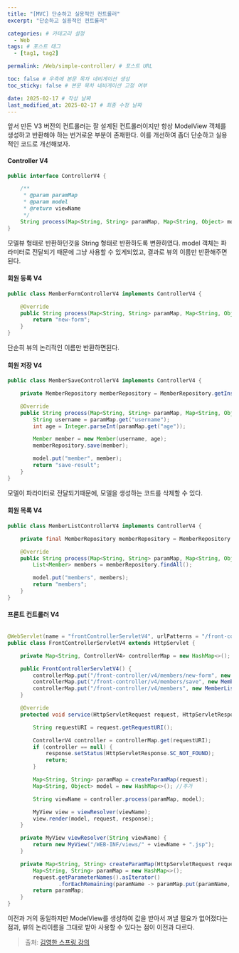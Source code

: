 ```yaml
---
title: "[MVC] 단순하고 실용적인 컨트롤러"
excerpt: "단순하고 실용적인 컨트롤러"

categories: # 카테고리 설정
  - Web
tags: # 포스트 태그
  - [tag1, tag2]

permalink: /Web/simple-controller/ # 포스트 URL

toc: false # 우측에 본문 목차 네비게이션 생성
toc_sticky: false # 본문 목차 네비게이션 고정 여부

date: 2025-02-17 # 작성 날짜
last_modified_at: 2025-02-17 # 최종 수정 날짜
---
```


앞서 만든 V3 버전의 컨트롤러는 잘 설계된 컨트롤러이지만 항상 ModelView 객체를 생성하고 반환해야 하는 번거로운 부분이 존재한다. 이를 개선하여 좀더 단순하고 실용적인 코드로 개선해보자.

#### Controller V4

```java
public interface ControllerV4 {

    /**
     * @param paramMap
     * @param model
     * @return viewName
     */
    String process(Map<String, String> paramMap, Map<String, Object> model);
}
```
모델뷰 형태로 반환하던것을 String 형태로 반환하도록 변환하였다. model 객체는 파라미터로 전달되기 때문에 그냥 사용할 수 있게되었고, 결과로 뷰의 이름만 반환해주면 된다.

#### 회원 등록 V4
```java
public class MemberFormControllerV4 implements ControllerV4 {

    @Override
    public String process(Map<String, String> paramMap, Map<String, Object> model) {
        return "new-form";
    }
}
```
단순히 뷰의 논리적인 이름만 반환하면된다.

#### 회원 저장 V4
```java
public class MemberSaveControllerV4 implements ControllerV4 {

    private MemberRepository memberRepository = MemberRepository.getInstance();

    @Override
    public String process(Map<String, String> paramMap, Map<String, Object> model) {
        String username = paramMap.get("username");
        int age = Integer.parseInt(paramMap.get("age"));

        Member member = new Member(username, age);
        memberRepository.save(member);

        model.put("member", member);
        return "save-result";
    }
}
```
모델이 파라미터로 전달되기때문에, 모델을 생성하는 코드를 삭제할 수 있다.

#### 회원 목록 V4
```java
public class MemberListControllerV4 implements ControllerV4 {

    private final MemberRepository memberRepository = MemberRepository.getInstance();

    @Override
    public String process(Map<String, String> paramMap, Map<String, Object> model) {
        List<Member> members = memberRepository.findAll();

        model.put("members", members);
        return "members";
    }
}
```

#### 프론트 컨트롤러 V4
```java

@WebServlet(name = "frontControllerServletV4", urlPatterns = "/front-controller/v4/*")
public class FrontControllerServletV4 extends HttpServlet {

    private Map<String, ControllerV4> controllerMap = new HashMap<>();

    public FrontControllerServletV4() {
        controllerMap.put("/front-controller/v4/members/new-form", new MemberFormControllerV4());
        controllerMap.put("/front-controller/v4/members/save", new MemberSaveControllerV4());
        controllerMap.put("/front-controller/v4/members", new MemberListControllerV4());
    }

    @Override
    protected void service(HttpServletRequest request, HttpServletResponse response) throws ServletException, IOException {

        String requestURI = request.getRequestURI();

        ControllerV4 controller = controllerMap.get(requestURI);
        if (controller == null) {
            response.setStatus(HttpServletResponse.SC_NOT_FOUND);
            return;
        }

        Map<String, String> paramMap = createParamMap(request);
        Map<String, Object> model = new HashMap<>(); //추가

        String viewName = controller.process(paramMap, model);

        MyView view = viewResolver(viewName);
        view.render(model, request, response);
    }

    private MyView viewResolver(String viewName) {
        return new MyView("/WEB-INF/views/" + viewName + ".jsp");
    }

    private Map<String, String> createParamMap(HttpServletRequest request) {
        Map<String, String> paramMap = new HashMap<>();
        request.getParameterNames().asIterator()
                .forEachRemaining(paramName -> paramMap.put(paramName, request.getParameter(paramName)));
        return paramMap;
    }
}
```
이전과 거의 동일하지만 ModelView를 생성하여 값을 받아서 꺼낼 필요가 없어졌다는 점과, 뷰의 논리이름을 그대로 받아 사용할 수 있다는 점이 이전과 다르다.

> 출처: [김영한 스프링 강의](https://www.inflearn.com/roadmaps/373)


